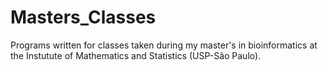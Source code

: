 # Masters_Classes
Programs written for classes taken during my master's in bioinformatics at the Instutute of Mathematics and Statistics (USP-São Paulo).
